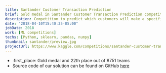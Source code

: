 ```yaml
---
title: Santander Customer Transaction Prediction
brief: Gold medal in Santander Customer Transaction Prediction competition
description: Competition to predict which customers will make a specific transaction in the future
date: "2018-04-10T15:40:35-05:00"
jobDate: 2018
work: [ML competitions]
techs: [Python, sklearn, pandas, numpy]
thumbnail: santander/preview.jpg
projectUrl: https://www.kaggle.com/competitions/santander-customer-transaction-prediction
---
```


- :first_place: Gold medal and 22th place out of 8751 teams
- Source code of our solution can be found on GitHub <a href="https://github.com/sergeyshilin/kaggle-santander-ctp-2019" target="_blank">here</a>
